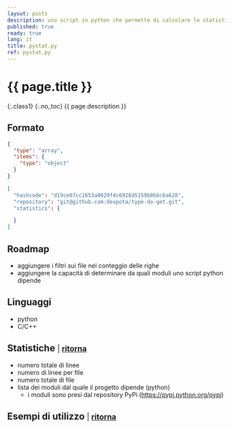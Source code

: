 ```yaml
---
layout: posts
description: uno script in python che permette di calcolare le statistiche di una lista di repository.
published: true
ready: true
lang: it
title: pystat.py
ref: pystat.py
---
```


# {{ page.title }}
{:.class1}
{:.no_toc}
{{ page.description }}

## Formato

```json
{
  "type": "array",
  "items": {
    "type": "object"
  }
}

[
  "hashcode": "d19ce07cc1653a0029f4c6926d5159b0bbc6a628",
  "repository": "git@github.com:dexpota/type-do-get.git",
  "statistics": {

  }
]
```

## Roadmap

- aggiungere i filtri sui file nel conteggio delle righe
- aggiungere la capacità di determinare da quali moduli uno script python dipende

## Linguaggi

- python
- C/C++

## Statistiche <small style="color: #777;" style="margin-top: 0;"> | <a href="#{{title_ref}}"> ritorna </a></small>

- numero totale di linee
- numero di linee per file
- numero totale di file
- lista dei moduli dal quale il progetto dipende (python)
  - i moduli sono presi dal repository PyPi (https://pypi.python.org/pypi)

## Esempi di utilizzo <small style="color: #777;" style="margin-top: 0;"> | <a href="#{{title_ref}}"> ritorna </a></small>
